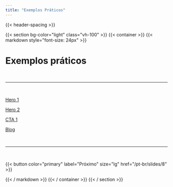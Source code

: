 ```yaml
---
title: "Exemplos Práticos"
---
```


{{< header-spacing >}}

{{< section bg-color="light" class="vh-100" >}}
{{< container >}}
{{< markdown style="font-size: 24px" >}}

# Exemplos práticos

<br>

---

<br>

[Hero 1](/shortcodes/hero-1/)

[Hero 2](/shortcodes/hero-2/)

[CTA 1](/shortcodes/cta-1/)

[Blog](/blog/)

<br>

---

<br>

{{< button color="primary" label="Próximo" size="lg" href="/pt-br/slides/8" >}}

{{< / markdown >}}
{{< / container >}}
{{< / section >}}